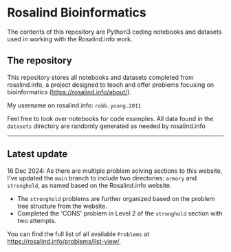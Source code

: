 # Rosalind Bioinformatics
The contents of this repository are Python3 coding notebooks and datasets used in working with the Rosalind.info work.

## The repository
This repository stores all notebooks and datasets completed from rosalind.info, a project designed to teach and offer problems focusing on bioinformatics (https://rosalind.info/about/).

My username on rosalind.info: `robb.young.2011`

Feel free to look over notebooks for code examples.
All data found in the `datasets` directory are randomly generated as needed by rosalind.info

---

## Latest update
16 Dec 2024:
As there are multiple problem solving sections to this website, I've updated the `main` branch to include two directories: `armory` and `stronghold`, as named based on the Rosalind.info website.
- The `stronghold` problems are further organized based on the problem tree structure from the website.
- Completed the 'CONS' problem in Level 2 of the `stronghold` section with two attempts.


You can find the full list of all available `Problems` at https://rosalind.info/problems/list-view/.
